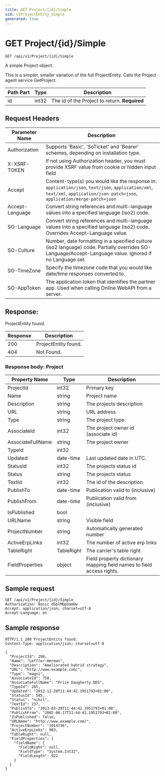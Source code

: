 ```yaml
---
title: GET Project/{id}/Simple
uid: v1ProjectEntity_Simple
generated: true
---
```


# GET Project/{id}/Simple

```http
GET /api/v1/Project/{id}/Simple
```

A simple Project object.


This is a simpler, smaller variation of the full ProjectEntity. Calls the Project agent service GetProject.





| Path Part | Type | Description |
|-----------|------|-------------|
| id | int32 | The id of the Project to return. **Required** |



## Request Headers

| Parameter Name | Description |
|----------------|-------------|
| Authorization  | Supports 'Basic', 'SoTicket' and 'Bearer' schemes, depending on installation type. |
| X-XSRF-TOKEN   | If not using Authorization header, you must provide XSRF value from cookie or hidden input field |
| Accept         | Content-type(s) you would like the response in: `application/json`, `text/json`, `application/xml`, `text/xml`, `application/json-patch+json`, `application/merge-patch+json` |
| Accept-Language | Convert string references and multi-language values into a specified language (iso2) code. |
| SO-Language | Convert string references and multi-language values into a specified language (iso2) code. Overrides Accept-Language value. |
| SO-Culture | Number, date formatting in a specified culture (iso2 language) code. Partially overrides SO-Language/Accept-Language value. Ignored if no Language set. |
| SO-TimeZone | Specify the timezone code that you would like date/time responses converted to. |
| SO-AppToken | The application token that identifies the partner app. Used when calling Online WebAPI from a server. |


## Response:

ProjectEntity found.

| Response | Description |
|----------------|-------------|
| 200 | ProjectEntity found. |
| 404 | Not Found. |

### Response body: Project

| Property Name | Type |  Description |
|----------------|------|--------------|
| ProjectId | int32 | Primary key |
| Name | string | Project name |
| Description | string | The projects description |
| URL | string | URL address |
| Type | string | The project type. |
| AssociateId | int32 | The project owner id (associate id) |
| AssociateFullName | string | The project owner |
| TypeId | int32 |  |
| Updated | date-time | Last updated date  in UTC. |
| StatusId | int32 | The projects status id |
| Status | string | The projects status |
| TextId | int32 | The id of the description |
| PublishTo | date-time | Publication valid to (inclusive) |
| PublishFrom | date-time | Publication valid from (inclusive) |
| IsPublished | bool |  |
| URLName | string | Visible field |
| ProjectNumber | string | Automatically generated number |
| ActiveErpLinks | int32 | The number of active erp links |
| TableRight | TableRight | The carrier's table right |
| FieldProperties | object | Field property dictionary mapping field names to field access rights. |

## Sample request

```http!
GET /api/v1/Project/{id}/Simple
Authorization: Basic dGplMDpUamUw
Accept: application/json; charset=utf-8
Accept-Language: en
```

## Sample response

```http_
HTTP/1.1 200 ProjectEntity found.
Content-Type: application/json; charset=utf-8

{
  "ProjectId": 298,
  "Name": "Leffler-Herman",
  "Description": "Ameliorated hybrid strategy",
  "URL": "http://www.example.com/",
  "Type": "magni",
  "AssociateId": 750,
  "AssociateFullName": "Price Daugherty DDS",
  "TypeId": 285,
  "Updated": "2012-11-20T11:44:42.1951793+01:00",
  "StatusId": 585,
  "Status": "nihil",
  "TextId": 237,
  "PublishTo": "2013-03-28T11:44:42.1951793+01:00",
  "PublishFrom": "2002-06-17T11:44:42.1951793+02:00",
  "IsPublished": false,
  "URLName": "http://www.example.com/",
  "ProjectNumber": "1014736",
  "ActiveErpLinks": 903,
  "TableRight": null,
  "FieldProperties": {
    "fieldName": {
      "FieldRight": null,
      "FieldType": "System.Int32",
      "FieldLength": 922
    }
  }
}
```